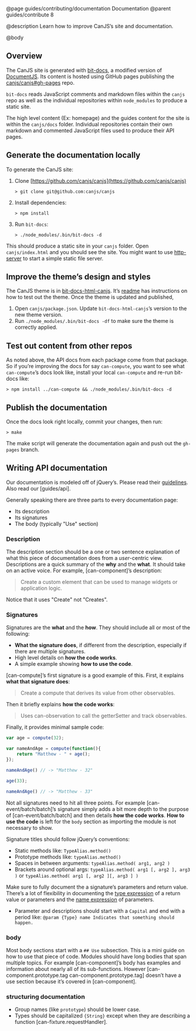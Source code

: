 @page guides/contributing/documentation Documentation
@parent guides/contribute 8

@description Learn how to improve CanJS’s site and documentation.

@body

## Overview

The CanJS site is generated with [bit-docs](https://github.com/bit-docs/bit-docs),
a modified version of [DocumentJS](https://documentjs.com).  Its
content is hosted using GitHub pages publishing the [canjs/canjs#gh-pages](https://github.com/canjs/canjs/tree/gh-pages) repo.

`bit-docs` reads JavaScript comments and markdown files within the `canjs` repo as well as
the individual repositories within `node_modules` to produce a static site.

The high level content (Ex: homepage) and the guides content for the site is within the
`canjs/docs` folder.  Individual repositories contain their own markdown and commented
JavaScript files used to produce their API pages.

## Generate the documentation locally

To generate the CanJS site:

1. Clone [https://github.com/canjs/canjs](https://github.com/canjs/canjs)

   ```
   > git clone git@github.com:canjs/canjs
   ```

2. Install dependencies:

   ```
   > npm install
   ```

3. Run `bit-docs`:

   ```
   > ./node_modules/.bin/bit-docs -d
   ```

This should produce a static site in your `canjs` folder.  Open `canjs/index.html`
and you should see the site.  You might want to use [http-server](https://www.npmjs.com/package/http-server) to start
a simple static file server.

## Improve the theme’s design and styles

The CanJS theme is in
[bit-docs-html-canjs](https://github.com/canjs/bit-docs-html-canjs). It’s
[readme](https://github.com/canjs/bit-docs-html-canjs/blob/master/readme.md)
has instructions on how to test out the theme.  Once the theme is updated and published,

1. Open `canjs/package.json`. Update `bit-docs-html-canjs`’s version to the new theme version.
2. Run `./node_modules/.bin/bit-docs -df` to make sure the theme is correctly applied.

## Test out content from other repos

As noted above, the API docs from each package come from that package.  So if you’re
improving the docs for say `can-compute`, you want to see what `can-compute`’s docs look like,
install your local `can-compute` and re-run bit-docs like:

```
> npm install ../can-compute && ./node_modules/.bin/bit-docs -d
```


## Publish the documentation

Once the docs look right locally, commit your changes, then run:

```
> make
```

The make script will generate the documentation again and push out the `gh-pages` branch.


## Writing API documentation

Our documentation is modeled off of jQuery’s.  Please read
their [guidelines](https://github.com/jquery/api.jquery.com/blob/master/README.md). Also read our
[guides/api].

Generally speaking there are three parts to every documentation page:

 - Its description
 - Its signatures
 - The body (typically "Use" section)

### Description

The description section should be a one or two sentence explanation of what this
piece of documentation does from a _user_-centric view.  Descriptions are a quick summary
of the __why__ and the __what__. It should take on an
active voice.  For example, [can-component]’s description:

> Create a custom element that can be used to manage widgets or application logic.

Notice that it uses "Create" not "Creates".

### Signatures

Signatures are the __what__ and the __how__.  They should include all or most of the following:

 - __What the signature does__, if different from the description, especially if there are
   multiple signatures.
 - High level details on __how the code works__.
 - A simple example showing __how to use the code__.

[can-compute]’s first signature is a good example of this. First, it explains
__what that signature does__:

> Create a compute that derives its value from other observables.

Then it briefly explains __how the code works__:

> Uses can-observation to call the getterSetter and track observables.

Finally, it provides minimal sample code:

```js
var age = compute(32);

var nameAndAge = compute(function(){
    return "Matthew - " + age();
});

nameAndAge() // -> "Matthew - 32"

age(33);

nameAndAge() // -> "Matthew - 33"
```

Not all signatures need to hit all three points.  For example [can-event/batch/batch]’s
signature simply adds a bit more depth to the purpose of [can-event/batch/batch]
and then details __how the code works__.  __How to use the code__ is
left for the `body` section as importing the module is not necessary to show.



Signature titles should follow jQuery’s conventions:

 - Static methods like: `TypeAlias.method()`
 - Prototype methods like: `typeAlias.method()`
 - Spaces in between arguments: `typeAlias.method( arg1, arg2 )`
 - Brackets around optional args: `typeAlias.method( arg1 [, arg2 ], arg3 )` or
   `typeAlias.method( arg1 [, arg2 ][, arg3 ] )`

Make sure to fully document the a signature’s parameters and return
value.  There’s a lot of flexibility in documenting the [type expression](https://documentjs.com/docs/documentjs.typeExpression.html) of
a return value or parameters and the [name expression](https://documentjs.com/docs/documentjs.nameExpression.html) of
parameters.

 - Parameter and descriptions should start with a `Capital` and end with a period like:
   `@param {Type} name Indicates that something should happen.`



### body

Most body sections start with a `## Use` subsection.  This is a mini guide on
how to use that piece of code.  Modules should have long bodies that span
multiple topics.  For example [can-component]’s body has examples and
information about nearly all of its sub-functions.  However
[can-component.prototype.tag can-component.prototype.tag] doesn’t have a
use section because it’s covered in [can-component].


### structuring documentation

- Group names (like `prototype`) should be lower case.
- Types should be capitalized `{String}` except when they are describing a function [can-fixture.requestHandler].
